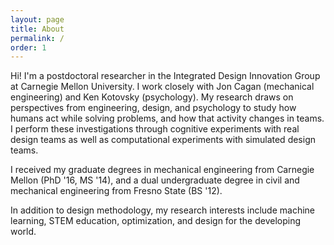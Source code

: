 ```yaml
---
layout: page
title: About
permalink: /
order: 1
---
```

Hi! I'm a postdoctoral researcher in the Integrated Design Innovation Group at Carnegie Mellon University. I work closely with Jon Cagan (mechanical engineering) and Ken Kotovsky (psychology). My research draws on perspectives from engineering, design, and psychology to study how humans act while solving problems, and how that activity changes in teams. I perform these investigations through cognitive experiments with real design teams as well as computational experiments with simulated design teams.

I received my graduate degrees in mechanical engineering from Carnegie Mellon (PhD '16, MS '14), and a dual undergraduate degree in civil and mechanical engineering from Fresno State (BS '12).

In addition to design methodology, my research interests include machine learning, STEM education, optimization, and design for the developing world.
